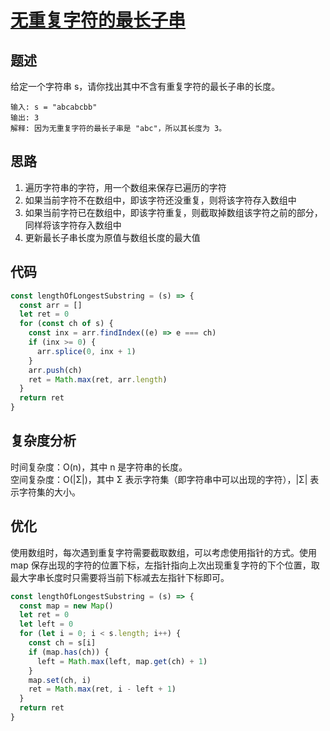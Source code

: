 # [无重复字符的最长子串](https://leetcode.cn/problems/longest-substring-without-repeating-characters)

## 题述

给定一个字符串 s，请你找出其中不含有重复字符的最长子串的长度。

```
输入: s = "abcabcbb"
输出: 3
解释: 因为无重复字符的最长子串是 "abc"，所以其长度为 3。
```

## 思路

1. 遍历字符串的字符，用一个数组来保存已遍历的字符
2. 如果当前字符不在数组中，即该字符还没重复，则将该字符存入数组中
3. 如果当前字符已在数组中，即该字符重复，则截取掉数组该字符之前的部分，同样将该字符存入数组中
4. 更新最长子串长度为原值与数组长度的最大值

## 代码

```javascript
const lengthOfLongestSubstring = (s) => {
  const arr = []
  let ret = 0
  for (const ch of s) {
    const inx = arr.findIndex((e) => e === ch)
    if (inx >= 0) {
      arr.splice(0, inx + 1)
    }
    arr.push(ch)
    ret = Math.max(ret, arr.length)
  }
  return ret
}
```

## 复杂度分析

时间复杂度：O(n)，其中 n 是字符串的长度。  
空间复杂度：O(|Σ|)，其中 Σ 表示字符集（即字符串中可以出现的字符），|Σ| 表示字符集的大小。

## 优化

使用数组时，每次遇到重复字符需要截取数组，可以考虑使用指针的方式。使用 map 保存出现的字符的位置下标，左指针指向上次出现重复字符的下个位置，取最大字串长度时只需要将当前下标减去左指针下标即可。

```javascript
const lengthOfLongestSubstring = (s) => {
  const map = new Map()
  let ret = 0
  let left = 0
  for (let i = 0; i < s.length; i++) {
    const ch = s[i]
    if (map.has(ch)) {
      left = Math.max(left, map.get(ch) + 1)
    }
    map.set(ch, i)
    ret = Math.max(ret, i - left + 1)
  }
  return ret
}
```
